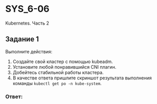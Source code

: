 # SYS_6-06
Kubernetes. Часть 2
## Задание 1
Выполните действия:
1. Создайте свой кластер с помощью kubeadm.
2. Установите любой понравившийся CNI плагин.
3. Добейтесь стабильной работы кластера.
4. В качестве ответа пришлите скриншот результата выполнения команды ``` kubectl get po -n kube-system ```.
### Ответ:
